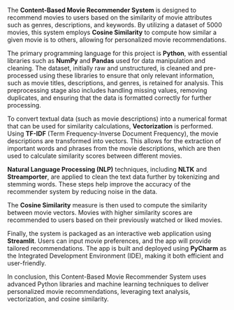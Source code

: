 The **Content-Based Movie Recommender System** is designed to recommend movies to users based on the similarity of movie attributes such as genres, descriptions, and keywords. By utilizing a dataset of 5000 movies, this system employs **Cosine Similarity** to compute how similar a given movie is to others, allowing for personalized movie recommendations.

The primary programming language for this project is **Python**, with essential libraries such as **NumPy** and **Pandas** used for data manipulation and cleaning. The dataset, initially raw and unstructured, is cleaned and pre-processed using these libraries to ensure that only relevant information, such as movie titles, descriptions, and genres, is retained for analysis. This preprocessing stage also includes handling missing values, removing duplicates, and ensuring that the data is formatted correctly for further processing.

To convert textual data (such as movie descriptions) into a numerical format that can be used for similarity calculations, **Vectorization** is performed. Using **TF-IDF** (Term Frequency-Inverse Document Frequency), the movie descriptions are transformed into vectors. This allows for the extraction of important words and phrases from the movie descriptions, which are then used to calculate similarity scores between different movies.

**Natural Language Processing (NLP)** techniques, including **NLTK** and **Streamporter**, are applied to clean the text data further by tokenizing and stemming words. These steps help improve the accuracy of the recommender system by reducing noise in the data.

The **Cosine Similarity** measure is then used to compute the similarity between movie vectors. Movies with higher similarity scores are recommended to users based on their previously watched or liked movies.

Finally, the system is packaged as an interactive web application using **Streamlit**. Users can input movie preferences, and the app will provide tailored recommendations. The app is built and deployed using **PyCharm** as the Integrated Development Environment (IDE), making it both efficient and user-friendly.

In conclusion, this Content-Based Movie Recommender System uses advanced Python libraries and machine learning techniques to deliver personalized movie recommendations, leveraging text analysis, vectorization, and cosine similarity.
